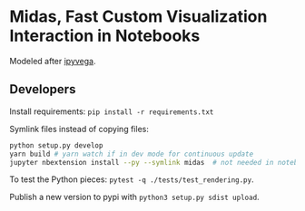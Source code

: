 # Midas, Fast Custom Visualization Interaction in Notebooks

Modeled after [ipyvega](https://github.com/vega/ipyvega).

## Developers

Install requirements: `pip install -r requirements.txt`

Symlink files instead of copying files:

```sh
python setup.py develop
yarn build # yarn watch if in dev mode for continuous update
jupyter nbextension install --py --symlink midas  # not needed in notebook >= 5.3
```

To test the Python pieces: `pytest -q ./tests/test_rendering.py`.

Publish a new version to pypi with `python3 setup.py sdist upload`.
